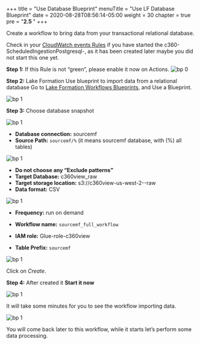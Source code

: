 +++
title = "Use Database Blueprint"
menuTitle = "Use LF Database Blueprint"
date = 2020-08-28T08:56:14-05:00
weight = 30
chapter = true
pre = "<b>2.5 </b>"
+++

Create a workflow to bring data from your transactional relational database.

Check in your [CloudWatch events Rules](https://us-west-2.console.aws.amazon.com/cloudwatch/home?region=us-west-2#rules:) if you have started the c360-ScheduledIngestionPostgresql-<your account id>, as it has been created later maybe you did not start this one yet.

**Step 1:** If this Rule is not “green”, please enable it now on Actions.
![bp 0](/images/workflow/pic-wf00.png)


**Step 2:** Lake Formation Use blueprint to import data from a relational database
Go to [Lake Formation Workflows Blueprints](https://us-west-2.console.aws.amazon.com/lakeformation/home?region=us-west-2#workflows), and Use a Blueprint.

![bp 1](/images/workflow/pic-wf01.png)



**Step 3:** Choose database snapshot

![bp 1](/images/workflow/pic-wf02.png)

*	**Database connection:** sourcemf
*	**Source Path:** `sourcemf/%` (it means sourcemf database, with (%) all tables)

![bp 1](/images/workflow/pic-wf03.png)

*	**Do not choose any “Exclude patterns”**
*	**Target Database:** c360view_raw
*	**Target storage location:**  s3://c360view-us-west-2-<your-account>-raw
*	**Data format:** CSV

![bp 1](/images/workflow/pic-wf04.png)

*	**Frequency:** run on demand

*	**Workflow name:** `sourcemf_full_workflow`
*	**IAM role:** Glue-role-c360view
*	**Table Prefix:** `sourcemf`

![bp 1](/images/workflow/pic-wf05.png)

Click on *Create*. 


**Step 4:** After created it **Start it now**

![bp 1](/images/workflow/pic-wf06.png)


It will take some minutes for you to see the workflow importing data.

![bp 1](/images/workflow/pic-wf07.png)


You will come back later to this workflow, while it starts let’s perform some data processing.

